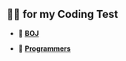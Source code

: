 ## 👩‍💻 for my Coding Test

- 📌 [**BOJ**](https://github.com/Choi-Minkyeong/Coding_Test/tree/main/BOJ)

- 📌 [**Programmers**](https://github.com/Choi-Minkyeong/Coding_Test/tree/main/Programmers)
